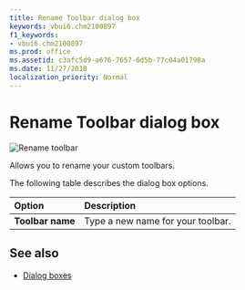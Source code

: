 ```yaml
---
title: Rename Toolbar dialog box
keywords: vbui6.chm2100897
f1_keywords:
- vbui6.chm2100897
ms.prod: office
ms.assetid: c3afc5d9-a676-7657-6d5b-77c04a01798a
ms.date: 11/27/2018 
localization_priority: Normal
---
```



# Rename Toolbar dialog box

![Rename toolbar](../../../images/renamtbr_ZA01201649.gif)

Allows you to rename your custom toolbars.

The following table describes the dialog box options.

|Option|Description|
|:-----|:----------|
|**Toolbar name**|Type a new name for your toolbar.|


## See also

- [Dialog boxes](../dialog-boxes.md)
